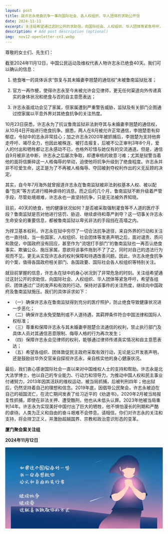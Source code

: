 ```yaml
---
layout: post
title: 就许志永绝食抗争一事向国际社会、各人权组织、华人团体的求助公开信
date: 2024-11-11  
excerpt: 关注组希望通过这封公开的求助信，向国际社会、人权组织、华人团体等紧急呼吁，希望各组织、团体通过广泛的发声和有效的行动，保持对该事件的关注热度，继续向中国政府及鲁南监狱施压。
description: # Add post description (optional)
img:  nov12-openletter-cn1.webp
---
```


尊敬的女士们、先生们：

截至2024年11月12日，中国公民运动及维权代表人物许志永已绝食40天。我们可以确认的信息：

1. 绝食唯一的具体诉求“恢复与其未婚妻李翘楚的通信权”未被鲁南监狱批准；

2. 官方一再作梗，使得许志永至今未被允许会见律师，更无任何渠道向外传递真实的身体状况和绝食与否的自主意愿表达；

3. 许志永虽成功会见了家属，但家属遭到严重警告威胁，监狱及有关部门企图通过控家属以平息外界对其绝食抗争的关注热度。

10月23日获悉，许志永为了抗议鲁南监狱非法剥夺其与未婚妻李翘楚的通信权，从10月4日开始进行绝食抗争。据悉，两人在8月被允许正常通信，李翘楚患有抑郁症，令狱中的志永非常挂心；加之许志永2020年被抓捕后，李翘楚为支持他奔走呼吁、竭尽全力，也因此被株连、被打击报复，后被不公正审判3年8个月，爱人的付出和牺牲都让志永感动不已，也格外珍惜与她仅有的交流通道。但是，通信自9月被非法中断，许志永之后屡次争取，却遭审核的故意刁难；尤其是狱警当着他的面将信撕碎这一人格侮辱的举动，迫使他将抗争升级到了绝食程度。许志永并非不珍爱生命，这正是为了不再被人格侮辱、夺回被剥夺权利作出的义无反顾的决定。

其实，自今年7月海外就曾报道许志永在鲁南监狱被非法剥权基本人权、被以配备“包夹”等方式进行精神虐待的消息。而之后的几个月，鲁南监狱不断升级着严管手段，尽管处境艰难，许志永也一直坚持抗争，只是无法被外界知晓。

目前，40天的绝食，他的健康状况如何？是否被采取强制灌食等不人道的医疗手段？鲁南监狱是否对他进行惩罚、胁迫、继续虐待和尊严剥夺？这一切事关许志永生命安全的重要信息，都被鲁南监狱以卑劣非法的手段挡在高墙之内。

为捍卫基本权利，许志永在狱中穷尽了一切合法抗争途径，来自外界的行动和关注也一直持续，当一些国家、人权组织、社会团体等发表声明之后，面对谴责、质问和敦促，中国政府没有回应，甚至作为“流氓打手部门”的鲁南监狱也一再否认绝食事实、欺骗公众、施压家属，意欲将该事件拖到不了了之，同时对自己的违法行为视而不见，更无从实现许志永的权利保障和待遇改善问题。因此，许志永绝食抗争的个案，值得各国政府相关部门、各国政要、国际社会各人权组织等特别关注。

就目前掌握的信息，许志永在狱中的身心状况到了非常危急的时刻。关注组希望通过这封公开的求助信，向国际社会、人权组织、华人团体等紧急呼吁，希望各组织、团体通过广泛的发声和有效的行动，保持对该事件的关注热度，继续向中国政府及鲁南监狱施压。我们的具体诉求如下：

- （一）确保许志永在鲁南监狱得到充分的医疗照护，防止绝食导致健康状况进一步恶化；
- （二）确保许志永免受酷刑或不人道待遇，其羁押条件符合中国法律和国际人权标准；
- （三）尊重和保障许志永与其未婚妻李翘楚合法通信的权利，禁止执行部门及具体人员对其通信恶意限制、侮辱人格的行为再次发生；
- （四）保障许志永会见律师的权利，能够通过律师传递真实情况和自主意愿表达；
- （五）希望各组织、团体敦促民主政府采取有效行动，无论是公开发表声明，还是鼓励驻华外交官亲自探视许志永，亲自核实他的身心健康状况。

最后，我们衷心感谢国际社会一直以来对中国维权人士的支持和帮助。许志永是北大法学博士，他以自己的专业能力、行动力和领导力，为推动中国人权和民主事业付诸努力，2013年因其活跃的维权运动，被当局抓捕，后被判刑四年；他出狱后，仍然坚持着自己的理想和信念。2019年底，因倡导公民聚会，许志永被迫在自己的祖国流亡，在流亡期间发表了给习近平的《劝退书》。2020年2月被当局报复性抓捕，即使在非法关押、遭受酷刑，他也从未低头认罪。2023年他被当局重判14年。许志永为实现美好中国付出了巨大的牺牲，他不惧怕漫长的刑期和严酷的虐待。人类为正义和自由的奋斗艰难不会停息。请相信，你们对许志永的关注和支持，将会捍卫正义，并激励超越国界、宗教和政治意识形态的变革。


**厦门聚会案关注组**

**2024年11月12日**

![](/assets/img/nov12-openletter-cn2.webp)
